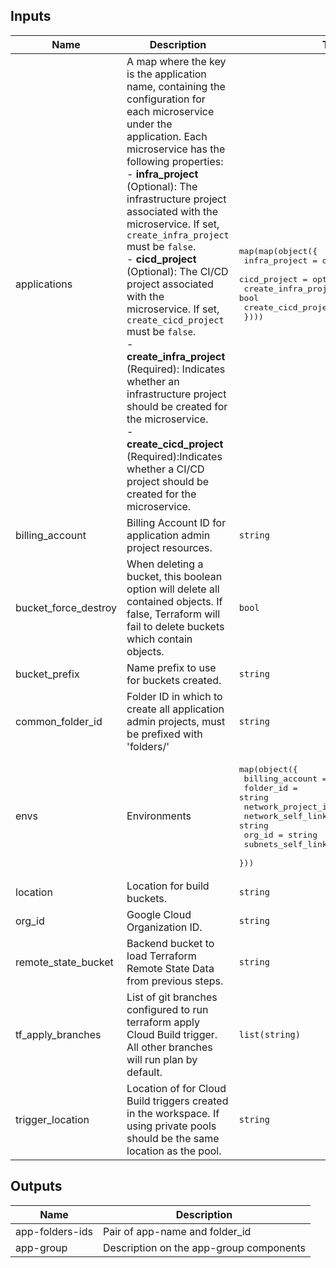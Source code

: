 <!-- BEGINNING OF PRE-COMMIT-TERRAFORM DOCS HOOK -->
## Inputs

| Name | Description | Type | Default | Required |
|------|-------------|------|---------|:--------:|
| applications | A map where the key is the application name, containing the configuration for each microservice under the application. Each microservice has the following properties:<br>- **infra\_project** (Optional): The infrastructure project associated with the microservice. If set, `create_infra_project` must be `false`.<br>- **cicd\_project** (Optional): The CI/CD project associated with the microservice. If set, `create_cicd_project` must be `false`.<br>- **create\_infra\_project** (Required): Indicates whether an infrastructure project should be created for the microservice.<br>- **create\_cicd\_project** (Required):Indicates whether a CI/CD project should be created for the microservice. | <pre>map(map(object({<br>    infra_project        = optional(string, null)<br>    cicd_project         = optional(string, null)<br>    create_infra_project = bool<br>    create_cicd_project  = bool    <br>  })))</pre> | n/a | yes |
| billing\_account | Billing Account ID for application admin project resources. | `string` | n/a | yes |
| bucket\_force\_destroy | When deleting a bucket, this boolean option will delete all contained objects. If false, Terraform will fail to delete buckets which contain objects. | `bool` | `false` | no |
| bucket\_prefix | Name prefix to use for buckets created. | `string` | `"bkt"` | no |
| common\_folder\_id | Folder ID in which to create all application admin projects, must be prefixed with 'folders/' | `string` | n/a | yes |
| envs | Environments | <pre>map(object({<br>    billing_account    = string<br>    folder_id          = string<br>    network_project_id = string<br>    network_self_link  = string<br>    org_id             = string<br>    subnets_self_links = list(string)<br>  }))</pre> | n/a | yes |
| location | Location for build buckets. | `string` | `"us-central1"` | no |
| org\_id | Google Cloud Organization ID. | `string` | n/a | yes |
| remote\_state\_bucket | Backend bucket to load Terraform Remote State Data from previous steps. | `string` | n/a | yes |
| tf\_apply\_branches | List of git branches configured to run terraform apply Cloud Build trigger. All other branches will run plan by default. | `list(string)` | <pre>[<br>  "development",<br>  "nonproduction",<br>  "production"<br>]</pre> | no |
| trigger\_location | Location of for Cloud Build triggers created in the workspace. If using private pools should be the same location as the pool. | `string` | `"global"` | no |

## Outputs

| Name | Description |
|------|-------------|
| app-folders-ids | Pair of app-name and folder\_id |
| app-group | Description on the app-group components |

<!-- END OF PRE-COMMIT-TERRAFORM DOCS HOOK -->
